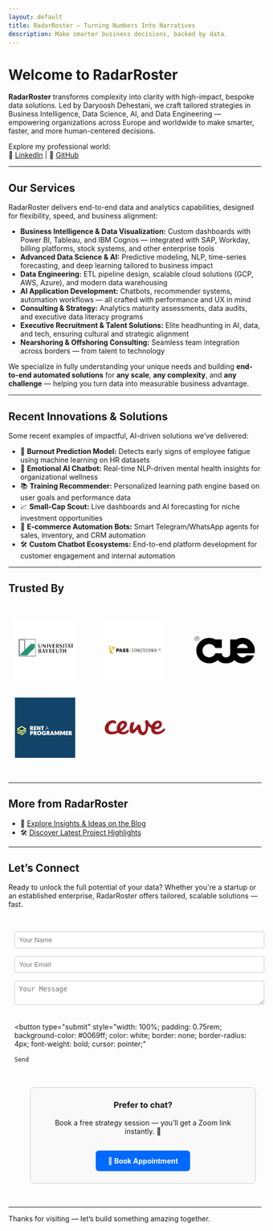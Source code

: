 ```yaml
---
layout: default
title: RadarRoster – Turning Numbers Into Narratives
description: Make smarter business decisions, backed by data.
---
```


# Welcome to RadarRoster

**RadarRoster** transforms complexity into clarity with high-impact, bespoke data solutions. Led by Daryoosh Dehestani, we craft tailored strategies in Business Intelligence, Data Science, AI, and Data Engineering — empowering organizations across Europe and worldwide to make smarter, faster, and more human-centered decisions.

Explore my professional world:  
🔗 [LinkedIn](https://www.linkedin.com/in/daryooshdehestani/) | 🔗 [GitHub](https://github.com/dda-oo)

---

## Our Services

RadarRoster delivers end-to-end data and analytics capabilities, designed for flexibility, speed, and business alignment:

- **Business Intelligence & Data Visualization:** Custom dashboards with Power BI, Tableau, and IBM Cognos — integrated with SAP, Workday, billing platforms, stock systems, and other enterprise tools  
- **Advanced Data Science & AI:** Predictive modeling, NLP, time-series forecasting, and deep learning tailored to business impact  
- **Data Engineering:** ETL pipeline design, scalable cloud solutions (GCP, AWS, Azure), and modern data warehousing  
- **AI Application Development:** Chatbots, recommender systems, automation workflows — all crafted with performance and UX in mind  
- **Consulting & Strategy:** Analytics maturity assessments, data audits, and executive data literacy programs  
- **Executive Recruitment & Talent Solutions:** Elite headhunting in AI, data, and tech, ensuring cultural and strategic alignment  
- **Nearshoring & Offshoring Consulting:** Seamless team integration across borders — from talent to technology

We specialize in fully understanding your unique needs and building **end-to-end automated solutions** for **any scale**, **any complexity**, and **any challenge** — helping you turn data into measurable business advantage.

---

## Recent Innovations & Solutions

Some recent examples of impactful, AI-driven solutions we’ve delivered:

- 🧠 **Burnout Prediction Model:** Detects early signs of employee fatigue using machine learning on HR datasets  
- 💬 **Emotional AI Chatbot:** Real-time NLP-driven mental health insights for organizational wellness  
- 📚 **Training Recommender:** Personalized learning path engine based on user goals and performance data  
- 📈 **Small-Cap Scout:** Live dashboards and AI forecasting for niche investment opportunities  
- 🤖 **E-commerce Automation Bots:** Smart Telegram/WhatsApp agents for sales, inventory, and CRM automation  
- 🛠️ **Custom Chatbot Ecosystems:** End-to-end platform development for customer engagement and internal automation  

---

## Trusted By

<section id="clients" style="padding: 2rem 0;">
  <div class="clients-logos" style="
    display: grid;
    grid-template-columns: repeat(auto-fit, minmax(120px, 1fr));
    gap: 2rem;
    justify-items: center;
    align-items: center;
    max-width: 1000px;
    margin: 0 auto;
  ">
    <!-- Client Logos -->
    <a href="https://www.uni-bayreuth.de" target="_blank"><img src="/assets/img/clients/ubt.jpg" alt="University of Bayreuth" style="max-width: 120px; filter: grayscale(30%); transition: filter 0.3s;" /></a>
    <a href="https://www.pass-ag.com" target="_blank"><img src="/assets/img/clients/pass-tech.png" alt="Pass Stanztechnik AG" style="max-width: 120px; filter: grayscale(30%); transition: filter 0.3s;" /></a>
    <a href="https://cueconcept.de" target="_blank"><img src="/assets/img/clients/cueconcept.png" alt="Cueconcept GmbH" style="max-width: 120px; filter: grayscale(30%); transition: filter 0.3s;" /></a>
    <a href="https://rent-a-programmer.de" target="_blank"><img src="/assets/img/clients/rp.png" alt="Rent a Programmer" style="max-width: 120px; filter: grayscale(30%); transition: filter 0.3s;" /></a>
    <a href="https://cewe.de" target="_blank"><img src="/assets/img/clients/cewe.png" alt="CEWE" style="max-width: 120px; filter: grayscale(30%); transition: filter 0.3s;" /></a>
  </div>
</section>

---

## More from RadarRoster

- 📘 [Explore Insights & Ideas on the Blog](/blog/)
- 🛠️ [Discover Latest Project Highlights](/showcase/)

---

## Let’s Connect

Ready to unlock the full potential of your data? Whether you're a startup or an established enterprise, RadarRoster offers tailored, scalable solutions — fast.

<div style="display: flex; flex-wrap: wrap; justify-content: center; gap: 2rem; align-items: flex-start; padding: 2rem 0;">

<!-- Load Google reCAPTCHA -->
<script src="https://www.google.com/recaptcha/api.js" async defer></script>

<!-- Contact Form -->
<form
  id="contact-form"
  action="https://formsubmit.co/ajax/dehestani@radarroster.com"
  method="POST"
  style="max-width: 480px; width: 100%;"
>
  <input
    type="text"
    name="name"
    placeholder="Your Name"
    required
    style="width:100%; padding:0.5rem; margin-bottom:1rem; border: 1px solid #ccc; border-radius: 4px;"
  />
  <input
    type="email"
    name="email"
    placeholder="Your Email"
    required
    style="width:100%; padding:0.5rem; margin-bottom:1rem; border: 1px solid #ccc; border-radius: 4px;"
  />
  <textarea
    name="message"
    placeholder="Your Message"
    required
    style="width:100%; padding:0.5rem; margin-bottom:1rem; border: 1px solid #ccc; border-radius: 4px;"
  ></textarea>

  <!-- reCAPTCHA widget -->
  <div class="g-recaptcha" data-sitekey="6LeJN4crAAAAAAmejXLmM2V5AoEhNM98Qq3Jd9uS" style="margin-bottom: 1rem;"></div>

  <button
    type="submit"
    style="width: 100%; padding: 0.75rem; background-color: #0069ff; color: white; border: none; border-radius: 4px; font-weight: bold; cursor: pointer;"
  >
    Send
  </button>

  <p id="form-status" style="margin-top: 1rem; font-weight: bold; color: #333;"></p>
</form>

<!-- Form Submission Script -->
<script>
  document.getElementById("contact-form").addEventListener("submit", async function (event) {
    event.preventDefault();

    const status = document.getElementById("form-status");
    const captchaResponse = grecaptcha.getResponse();

    if (!captchaResponse) {
      status.textContent = "⚠️ Please complete the CAPTCHA before submitting.";
      return;
    }

    status.textContent = "⏳ Sending your message...";

    const formData = new FormData(this);

    try {
      const response = await fetch(this.action, {
        method: "POST",
        body: formData,
        headers: { Accept: "application/json" },
      });

      if (response.ok) {
        status.textContent = "✅ Thank you! We'll be in touch soon.";
        this.reset();
        grecaptcha.reset();
      } else {
        status.textContent = "❌ Something went wrong. Please try again later.";
      }
    } catch (error) {
      status.textContent = "❌ Network error. Please check your connection.";
    }
  });
</script>

<!-- Calendly Box -->
<div style="flex: 1 1 320px; max-width: 400px; border: 1px solid #ccc; padding: 1.5rem; border-radius: 8px; text-align: center; background-color: #f9f9f9; margin-left: 2rem;">
  <h3 style="margin-top: 0;">Prefer to chat?</h3>
  <p>Book a free strategy session — you’ll get a Zoom link instantly. 🎥</p>
  <a href="https://calendly.com/radarroster/meeting" target="_blank" style="display: inline-block; margin-top: 1rem; padding: 0.75rem 1.5rem; background-color: #0069ff; color: white; text-decoration: none; border-radius: 6px; font-weight: bold;">
    📅 Book Appointment
  </a>
</div>
</div>

---

Thanks for visiting — let’s build something amazing together.
